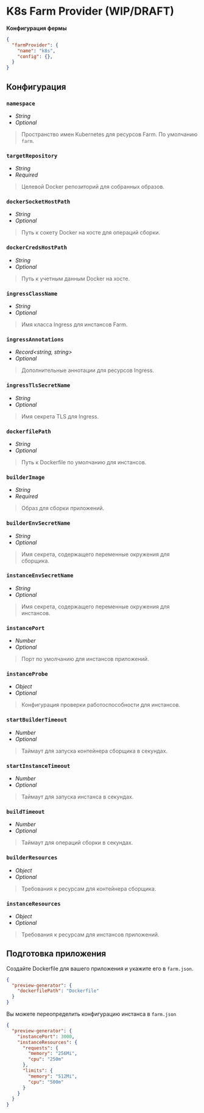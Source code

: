 # K8s Farm Provider (WIP/DRAFT)

**Конфигурация фермы**

```json
{
  "farmProvider": {
    "name": "k8s",
    "config": {},
  }
}
```

## Конфигурация

### `namespace`
- *String*
- *Optional*
> Пространство имен Kubernetes для ресурсов Farm. По умолчанию `farm`.

### `targetRepository`
- *String*
- *Required*
> Целевой Docker репозиторий для собранных образов.

### `dockerSocketHostPath`
- *String*
- *Optional*
> Путь к сокету Docker на хосте для операций сборки.

### `dockerCredsHostPath`
- *String*
- *Optional*
> Путь к учетным данным Docker на хосте.

### `ingressClassName`
- *String*
- *Optional*
> Имя класса Ingress для инстансов Farm.

### `ingressAnnotations`
- *Record<string, string>*
- *Optional*
> Дополнительные аннотации для ресурсов Ingress.

### `ingressTlsSecretName`
- *String*
- *Optional*
> Имя секрета TLS для Ingress.

### `dockerfilePath`
- *String*
- *Optional*
> Путь к Dockerfile по умолчанию для инстансов.

### `builderImage`
- *String*
- *Required*
> Образ для сборки приложений.

### `builderEnvSecretName`
- *String*
- *Optional*
> Имя секрета, содержащего переменные окружения для сборщика.

### `instanceEnvSecretName`
- *String*
- *Optional*
> Имя секрета, содержащего переменные окружения для инстансов.

### `instancePort`
- *Number*
- *Optional*
> Порт по умолчанию для инстансов приложений.

### `instanceProbe`
- *Object*
- *Optional*
> Конфигурация проверки работоспособности для инстансов.

### `startBuilderTimeout`
- *Number*
- *Optional*
> Таймаут для запуска контейнера сборщика в секундах.

### `startInstanceTimeout`
- *Number*
- *Optional*
> Таймаут для запуска инстанса в секундах.

### `buildTimeout`
- *Number*
- *Optional*
> Таймаут для операций сборки в секундах.

### `builderResources`
- *Object*
- *Optional*
> Требования к ресурсам для контейнера сборщика.

### `instanceResources`
- *Object*
- *Optional*
> Требования к ресурсам для инстансов приложений.

## Подготовка приложения

Создайте Dockerfile для вашего приложения и укажите его в `farm.json`.

```json
{
  "preview-generator": {
    "dockerfilePath": "Dockerfile"
  }
}
```

Вы можете переопределить конфигурацию инстанса в `farm.json`

```json
{
  "preview-generator": {
    "instancePort": 3000,
    "instanceResources": {
      "requests": {
        "memory": "256Mi",
        "cpu": "250m"
      },
      "limits": {
        "memory": "512Mi",
        "cpu": "500m"
      }
    }
  }
}
